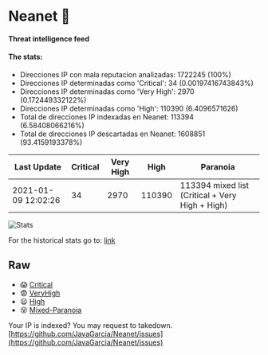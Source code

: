 # Neanet :hocho:
#### Threat intelligence feed
#### The stats:

- Direcciones IP con mala reputacion analizadas: 1722245 (100%)
- Direcciones IP determinadas como 'Critical':  34 (0.00197416743843%)
- Direcciones IP determinadas como 'Very High':  2970 (0.172449332122%)
- Direcciones IP determinadas como 'High':  110390 (6.4096571626)
- Total de direcciones IP indexadas en Neanet:  113394 (6.58408066216%)
- Total de direcciones IP descartadas en Neanet:  1608851 (93.4159193378%)

| Last Update | Critical | Very High | High | Paranoia |
| --- | --- | --- | --- | --- |
| 2021-01-09 12:02:26 | 34 | 2970 | 110390 | 113394 mixed list (Critical + Very High + High)|

![Stats](https://docs.google.com/spreadsheets/d/e/2PACX-1vSnaNMIXVabIpDJjufMlzH7poXnshF3mgd8Is1g9ytUEzVsP5my4Trn8f-xkoLLQ38xpL3HtmUexLo6/pubchart?oid=501124687&format=image)

For the historical stats go to: [link](/stats.csv)
## Raw
- :scream: [Critical](https://raw.githubusercontent.com/JavaGarcia/Neanet/master/blacklists/neanet_critical.txt)
- :fearful: [VeryHigh](https://raw.githubusercontent.com/JavaGarcia/Neanet/master/blacklists/neanet_veryHigh.txtt)
- :frowning: [High](https://raw.githubusercontent.com/JavaGarcia/Neanet/master/blacklists/neanet_high.txt)
- :dizzy_face: [Mixed-Paranoia](https://raw.githubusercontent.com/JavaGarcia/Neanet/master/blacklists/neanet_all.txt)


Your IP is indexed? You may request to takedown. [https://github.com/JavaGarcia/Neanet/issues](https://github.com/JavaGarcia/Neanet/issues)










































































































































































































































































































































































































































































































































































































































































































































































































































































































































































































































































































































































































































































































































































































































































































































































































































































































































































































































































































































































































































































































































































































































































































































































































































































































































































































































































































































































































































































































































































































































































































































































































































































































































































































































































































